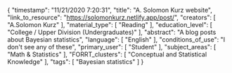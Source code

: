 {
    "timestamp": "11/21/2020 7:20:31",
    "title": "A. Solomon Kurz website",
    "link_to_resource": "https://solomonkurz.netlify.app/post/",
    "creators": [
        "A.Solomon Kurz"
    ],
    "material_type": [
        "Reading"
    ],
    "education_level": [
        "College / Upper Division (Undergraduates)"
    ],
    "abstract": "A blog posts about Bayesian statistics",
    "language": [
        "English"
    ],
    "conditions_of_use": "I don't see any of these",
    "primary_user": [
        "Student"
    ],
    "subject_areas": [
        "Math & Statistics"
    ],
    "FORRT_clusters": [
        "Conceptual and Statistical Knowledge"
    ],
    "tags": [
        "Bayesian statistics"
    ]
}